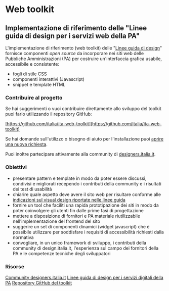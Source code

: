 # Web toolkit

## Implementazione di riferimento delle "Linee guida di design per i servizi web della PA"

<!-- <img src="/ita-web-toolkit/theme/docs/hero-img.svg" width="100%" alt="design.italia.it" /> -->

L'implementazione di riferimento (web toolkit) delle "[Linee guida di design](https://design-italia.readthedocs.io)"
fornisce componenti *open source* da incorporare nei siti web delle Pubbliche Amministrazioni (PA)
per costruire un'interfaccia grafica usabile, accessibile e consistente:

- fogli di stile CSS
- componenti interattivi (Javascript)
- snippet e template HTML

### Contribuire al progetto

Se hai suggerimenti o vuoi contribuire direttamente allo sviluppo del toolkit
puoi farlo utilizzando il repository GitHub:

[https://github.com/italia/ita-web-toolkit](https://github.com/italia/ita-web-toolkit)

Se hai domande sull'utilizzo o bisogno di aiuto per l'installazione
puoi [aprire una nuova richiesta](https://github.com/italia/ita-web-toolkit/issues/new).

Puoi inoltre partecipare attivamente alla community di [designers.italia.it](https://designers.italia.it).

### Obiettivi

- presentare pattern e template in modo da poter essere discussi, condivisi e migliorati recependo i contributi della community e i risultati dei test di usabilità
- chiarire quale aspetto deve avere il sito web per risultare conforme alle
[indicazioni sul visual design riportate nelle linee guida](http://design.italia.it/#visual-design)
- fornire un tool che faciliti una rapida prototipazione dei siti in modo da poter coinvolgere gli utenti fin dalle prime fasi di progettazione
- mettere a disposizione di fornitori e PA materiale riutilizzabile nell’implementazione del frontend del sito
- suggerire un set di componenti dinamici (widget javascript) che è possibile utilizzare per soddisfare i requisiti di accessibilità richiesti dalla normativa
- convogliare, in un unico framework di sviluppo, i contributi della community di design.italia.it, l'esperienza sul campo dei fornitori della PA e le competenze tecniche degli sviluppatori

### Risorse

[Community designers.italia.it](https://designers.italia.it)
[Linee guida di design per i servizi digitali della PA](https://design-italia.readthedocs.io)
[Repository GitHub del toolkit](https://github.com/italia/ita-web-toolkit)
